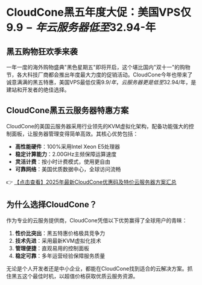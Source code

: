 # CloudCone黑五年度大促：美国VPS仅$9.9-年 云服务器低至$32.94-年

## 黑五购物狂欢季来袭

一年一度的海外购物盛典"黑色星期五"即将开启，这个堪比国内"双十一"的购物节，各大科技厂商都会推出年度最大力度的促销活动。CloudCone今年也带来了诚意满满的黑五特惠，美国VPS最低仅需$9.9/年，云服务器更是低至$32.94/年，是建站和开发者的绝佳选择。

## CloudCone黑五云服务器特惠方案

CloudCone的美国云服务器采用行业领先的KVM虚拟化架构，配备功能强大的控制面板，让服务器管理变得简单高效。其核心优势包括：

- **高性能硬件**：100%采用Intel Xeon E5处理器
- **稳定计算能力**：2.00GHz主频保障运算速度
- **灵活计费**：按小时计费模式，使用更自由
- **可靠网络**：美国优质数据中心，全球访问流畅

👉 [【点击查看】2025年最新CloudCone优惠码及特价云服务器方案汇总](https://bit.ly/Cloudcone)

## 为什么选择CloudCone？

作为专业的云服务提供商，CloudCone凭借以下优势赢得了全球用户的青睐：

1. **性价比突出**：黑五特惠价格极具竞争力
2. **技术先进**：采用最新KVM虚拟化技术
3. **管理便捷**：直观易用的控制面板
4. **稳定可靠**：多年运营经验保障服务质量

无论是个人开发者还是中小企业，都能在CloudCone找到适合的云解决方案。抓住黑五这个最佳时机，以超值价格获取优质云服务资源。
